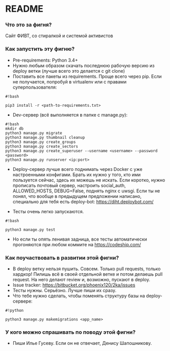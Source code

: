 # README #

### Что это за фигня? ###
Сайт ФИВТ, со стиралкой и системой активистов

### Как запустить эту фигню? ###

* Pre-requirements: Python 3.4+
* Нужно любым образом скачать последнюю рабочую версию из deploy ветки (лучше всего это делается с git clone)
* Поставить все пакеты из requirements. Проще всего через pip. Если не получается, попробуй в virtualenv или с правами суперпользователя:

```
#!bash

pip3 install -r <path-to-requirements.txt>
```

* Dev-сервер (всё выполняется в папке с manage.py):

```
#!bash
mkdir db
python3 manage.py migrate
python3 manage.py thumbnail cleanup
python3 manage.py create_groups
python3 manage.py create_sectors
python3 manage.py create_superuser --username <username> --password <password>
python3 manage.py runserver <ip:port>
```

* Deploy-сервер лучше всего поднимать через Docker с уже настроенными конфигами. Брать их нужно у того, кто ими пользуется сейчас, здесь их можешь не искать. Если коротко, нужно прописать почтовый сервер, настроить social_auth, ALLOWED_HOSTS, DEBUG=False, поднять nginx с uwsgi. Если ты не понял, что вообще в предыдущем предложении написано, специально для тебя есть deploy-bot: https://diht.deploybot.com/

* Тесты очень легко запускаются.

```
#!bash

python3 manage.py test
```

* Но если ты опять ленивая задница, все тесты автоматически прогоняются при любом коммите на https://codeship.com/

### Как поучаствовать в развитии этой фигни? ###

* В deploy ветку нельзя пушить. Совсем. Только pull requests, только хардкор! Пилишь всё в своей отдельной ветке и потом делаешь pull request. На него делают review и, возможно, пускают в deploy.
* Issue tracker: https://bitbucket.org/phoenix120/2ka/issues
* Тесты нужны. Серьёзно. Лучше пиши их сразу.
* Что тебе нужно сделать, чтобы поменять структуру базы на deploy-сервере:

```
#!python

python3 manage.py makemigrations <app_name>
```


### У кого можно спрашивать по поводу этой фигни? ###

* Пиши Илье Гусеву. Если он не отвечает, Денису Шапошникову.